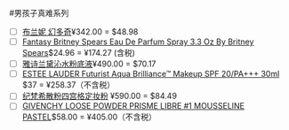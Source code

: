 #男孩子真难系列
- [ ] [布兰妮 幻多奇](https://detail.tmall.com/item.htm?spm=a220m.1000858.1000725.21.3eba252faZ6XxW&id=545580321566&skuId=3486882902319&areaId=330100&user_id=3081276392&cat_id=2&is_b=1&rn=baa180b234124b42b8da48289880f86a)¥342.00 = $48.98
- [ ] [Fantasy Britney Spears Eau De Parfum Spray 3.3 Oz By Britney Spears](https://www.amazon.com/gp/product/B000P20R8I/ref=ox_sc_act_title_1?smid=AU4OFN5ZUAGZB&psc=1)$24.96 = ¥174.27 (含税)
- [ ] [雅诗兰黛沁水粉底液](https://detail.tmall.com/item.htm?spm=a1z10.3-b-s.w4011-14579014202.32.2ad95c6cbqyVjA&id=42302551887&rn=0ace9b29669527741a8d7e2c5f189842&abbucket=4)¥490.00 = $70.17
- [ ] [ESTEE LAUDER Futurist Aqua Brilliance™ Makeup SPF 20/PA+++ 30ml](https://www.selfridges.com/US/en/cat/estee-lauder-futurist-aqua-brilliance%E2%84%A2-makeup-spf-20-pa-30ml_327-81004877-P49K606000/?previewAttribute=3w0+warm+creme&cm_mmc=PLA-_-GoogleUS-_-BEAUTY-_-ESTEELAUDER&POR=Y&gclid=CjwKCAiAuqHwBRAQEiwAD-zr3TQl8bQz1-yuT8MxqxMjfIjQpOV8lv7KlvXMEmCtAwsAlnS0AA0LUhoCsdkQAvD_BwE&gclsrc=aw.ds) $37 = ¥258.37（不含税）
- [ ] [纪梵希散粉四宫格定妆粉](https://detail.tmall.com/item.htm?spm=a220m.1000858.1000725.16.1d7e56feJM0YxC&id=594832368465&skuId=4295092282682&areaId=330100&user_id=2914096567&cat_id=2&is_b=1&rn=295abc8fd296e671ffcdf087e61baa42) ¥590.00 = $84.49
- [ ] [GIVENCHY LOOSE POWDER PRISME LIBRE #1 MOUSSELINE PASTEL](https://www.sephora.com/product/prisme-libre-loose-powder-P390722?icid2=products%20grid:p390722)$58.00 = ¥405.00（不含税）
